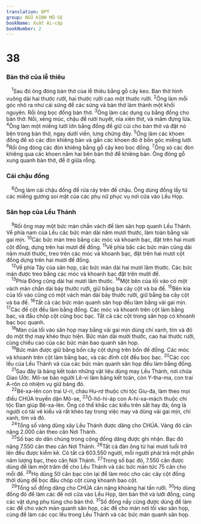 ```yaml
---
translation: BPT
group: NGŨ KINH MÔ-SE
bookName: Xuất Ai-cập 
bookNumber: 2
---
```


<div class="title"><h1>38</h1><h3>Bàn thờ của lễ thiêu</h3></div>
<span class="verse xu_38_1"> <sup>1</sup>Sau đó ông đóng bàn thờ của lễ thiêu bằng gỗ cây keo. Bàn thờ hình vuông dài hai thước rưỡi, hai thước rưỡi cao một thước rưỡi.</span>
<span class="verse xu_38_2"><sup>2</sup>Ông làm mỗi góc nhô ra như cái sừng để các sừng và bàn thờ làm thành một khối nguyên. Rồi ông bọc đồng bàn thờ.</span>
<span class="verse xu_38_3"><sup>3</sup>Ông làm các dụng cụ bằng đồng cho bàn thờ: Nồi, xẻng múc, chậu để rưới huyết, nĩa xiên thịt, và mâm đựng lửa.</span>
<span class="verse xu_38_4"><sup>4</sup>Ông làm một miếng lưới lớn bằng đồng để giữ củi cho bàn thờ và đặt nó bên trong bàn thờ, ngay dưới viền, lưng chừng đáy.</span>
<span class="verse xu_38_5"><sup>5</sup>Ông làm các khoen đồng để xỏ các đòn khiêng bàn và gắn các khoen đó ở bốn góc miếng lưới.</span>
<span class="verse xu_38_6"><sup>6</sup>Rồi ông đóng các đòn khiêng bằng gỗ cây keo bọc đồng.</span>
<span class="verse xu_38_7"><sup>7</sup>Ông xỏ các đòn khiêng qua các khoen nằm hai bên bàn thờ để khiêng bàn. Ông đóng gỗ xung quanh bàn thờ, để ở giữa rỗng.<br/></span>
<div class="title"><h3>Cái chậu đồng</h3></div>
<span class="verse xu_38_8"> <sup>8</sup>Ông làm cái chậu đồng để rửa ráy trên đế chậu. Ông dùng đồng lấy từ các miếng gương soi mặt của các phụ nữ phục vụ nơi cửa vào Lều Họp.<br/></span>
<div class="title"><h3>Sân họp của Lều Thánh</h3></div>
<span class="verse xu_38_9"> <sup>9</sup>Rồi ông may một bức màn chắn vách để làm sân họp quanh Lều Thánh. Về phía nam của Lều các bức màn dài năm mươi thước, làm toàn bằng vải gai mịn.</span>
<span class="verse xu_38_10"><sup>10</sup>Các bức màn treo bằng các móc và khoanh bạc, đặt trên hai mươi cột đồng, dựng trên hai mươi đế đồng.</span>
<span class="verse xu_38_11"><sup>11</sup>Về phía bắc các bức màn cũng dài năm mươi thước, treo trên các móc và khoanh bạc, đặt trên hai mươi cột đồng dựng trên hai mươi đế đồng.<br/></span>
<span class="verse xu_38_12"> <sup>12</sup>Về phía Tây của sân họp, các bức màn dài hai mươi lăm thước. Các bức màn được treo bằng các móc và khoanh bạc đặt trên mười đế.<br/></span>
<span class="verse xu_38_13"> <sup>13</sup>Phía Đông cũng dài hai mươi lăm thước.</span>
<span class="verse xu_38_14"><sup>14</sup>Một bên của lối vào có một vách màn chắn dài bảy thước rưỡi, giữ bằng ba cây cột và ba đế.</span>
<span class="verse xu_38_15"><sup>15</sup>Bên kia của lối vào cũng có một vách màn dài bảy thước rưỡi, giữ bằng ba cây cột và ba đế.</span>
<span class="verse xu_38_16"><sup>16</sup>Tất cả các bức màn quanh sân họp đều làm bằng vải gai mịn.</span>
<span class="verse xu_38_17"><sup>17</sup>Các đế cột đều làm bằng đồng. Các móc và khoanh trên cột làm bằng bạc, và đầu chóp cột cũng bọc bạc. Tất cả các cột trong sân họp có khoanh bạc bọc quanh.<br/></span>
<span class="verse xu_38_18"> <sup>18</sup>Màn của lối vào sân họp may bằng vải gai mịn dùng chỉ xanh, tím và đỏ do một thợ may khéo thực hiện. Bức màn dài mười thước, cao hai thước rưỡi, cùng chiều cao của các bức màn bao quanh sân họp.<br/></span>
<span class="verse xu_38_19"> <sup>19</sup>Bức màn được giữ bằng bốn cây cột dựng trên bốn đế đồng. Các móc và khoanh trên cột làm bằng bạc, và các đỉnh cột đều bọc bạc.</span>
<span class="verse xu_38_20"><sup>20</sup>Các cọc lều của Lều Thánh và của các bức màn quanh sân họp đều làm bằng đồng.<br/></span>
<span class="verse xu_38_21"> <sup>21</sup>Sau đây là bảng kết toán những vật liệu dùng may Lều Thánh, nơi chứa Giao Ước. Mô-se bảo người Lê-vi làm bảng kết toán, còn Y-tha-ma, con trai A-rôn có nhiệm vụ giữ bảng đó.<br/></span>
<span class="verse xu_38_22"> <sup>22</sup>Bê-xa-lên con trai U-ri, cháu Hu-rơ thuộc chi tộc Giu-đa, làm theo mọi điều CHÚA truyền dặn Mô-se,</span>
<span class="verse xu_38_23"><sup>23</sup>Ô-hô-hi-áp con A-hi-xa-mách thuộc chi tộc Đan giúp Bê-xa-lên. Ông có thể khắc các kiểu trên sắt hay đá; ông là người có tài vẽ kiểu và rất khéo tay trong việc may và dùng vải gai mịn, chỉ xanh, tím và đỏ.<br/></span>
<span class="verse xu_38_24"> <sup>24</sup>Tổng số vàng dùng xây Lều Thánh được dâng cho CHÚA. Vàng đó cân nặng 2.000 cân theo cân Nơi Thánh.<br/></span>
<span class="verse xu_38_25"> <sup>25</sup>Số bạc do dân chúng trong cộng đồng dâng được ghi nhận. Bạc đó nặng 7.550 cân theo cân Nơi Thánh.</span>
<span class="verse xu_38_26"><sup>26</sup>Tất cả đàn ông từ hai mươi tuổi trở lên đều được kiểm kê. Có tất cả 603.550 người, mỗi người phải trả một phần năm lượng bạc, theo cân Nơi Thánh.</span>
<span class="verse xu_38_27"><sup>27</sup>Trong số bạc đó, 7.550 cân được dùng để làm một trăm đế cho Lều Thánh và các bức màn tức 75 cân cho mỗi đế.</span>
<span class="verse xu_38_28"><sup>28</sup>Họ dùng 50 cân bạc còn lại để làm móc cho các cây cột đồng thời dùng để bọc đầu chóp cột cùng khoanh bao cột.<br/></span>
<span class="verse xu_38_29"> <sup>29</sup>Tổng số đồng dâng cho CHÚA cân nặng khoảng hai tấn rưỡi.</span>
<span class="verse xu_38_30"><sup>30</sup>Họ dùng đồng đó để làm các đế nơi cửa vào Lều Họp, làm bàn thờ và lưới đồng, cùng các vật dụng phụ tùng cho bàn thờ.</span>
<span class="verse xu_38_31"><sup>31</sup>Số đồng nầy cũng được dùng để làm các đế cho vách màn quanh sân họp, các đế cho màn nơi lối vào sân họp, cùng để làm các cọc lều trong Lều Thánh và các bức màn quanh sân họp.<br/></span>
